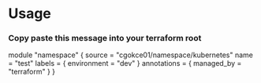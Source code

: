 # Usage

### Copy paste this message into your terraform root

module "namespace" {
  source = "cgokce01/namespace/kubernetes"
  name   = "test"
  labels = {
    environment = "dev"
  }
  annotations = {
    managed_by = "terraform"
  }
}

